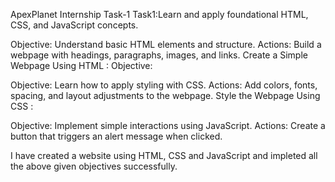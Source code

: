 ApexPlanet Internship Task-1
Task1:Learn and apply foundational HTML, CSS, and JavaScript concepts.

Objective: Understand basic HTML elements and structure.
Actions: Build a webpage with headings, paragraphs, images, and links.
Create a Simple Webpage Using HTML :
Objective:

Objective: Learn how to apply styling with CSS.
Actions: Add colors, fonts, spacing, and layout adjustments to the webpage.
Style the Webpage Using CSS :

Objective: Implement simple interactions using JavaScript.
Actions: Create a button that triggers an alert message when clicked.

I have created a website using HTML, CSS and JavaScript and impleted all the above given objectives successfully.
